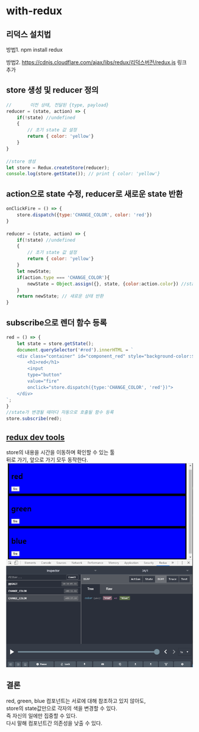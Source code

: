 # with-redux

## 리덕스 설치법
방법1. npm install redux

방법2. https://cdnjs.cloudflare.com/ajax/libs/redux/리덕스버전/redux.js 링크 추가

## store 생성 및 reducer 정의
```javascript
//       이전 상태, 전달된 {type, payload}
reducer = (state, action) => {
    if(!state) //undefined
    {
        // 초기 state 값 설정
        return { color: 'yellow'}
    }
}

//store 생성
let store = Redux.createStore(reducer);
console.log(store.getState()); // print { color: 'yellow'}
```

## action으로 state 수정, reducer로 새로운 state 반환
```javascript
onClickFire = () => {
    store.dispatch({type:'CHANGE_COLOR', color: 'red'})
}

reducer = (state, action) => {
    if(!state) //undefined
    {
        // 초기 state 값 설정
        return { color: 'yellow'}
    }
    let newState;
    if(action.type === 'CHANGE_COLOR'){
        newState = Object.assign({}, state, {color:action.color}) //state 복사(시간 여행을 할 수 있도록 복사해야함.). 서로 의존을 하면 안 된다.
    }
    return newState; // 새로운 상태 반환
}

```
## subscribe으로 렌더 함수 등록
```javascript
red = () => {
    let state = store.getState();
    document.querySelector('#red').innerHTML = `
    <div class="container" id="component_red" style="background-color:${state.color}">
        <h1>red</h1>
        <input 
        type="button" 
        value="fire"
        onclick="store.dispatch({type:'CHANGE_COLOR', 'red'})">
    </div>
`;
}
//state가 변경될 때마다 자동으로 호출될 함수 등록
store.subscribe(red);
```

## [redux dev tools](https://github.com/zalmoxisus/redux-devtools-extension)
store의 내용을 시간을 이동하며 확인할 수 있는 툴<br>
뒤로 가기, 앞으로 가기 모두 동작한다.<br>
<img src='./redux_dev_tools.png' alt='redux dev tools' title='redux dev tools'></img>

## 결론
red, green, blue 컴포넌트는 서로에 대해 참조하고 있지 않아도,<br>
store의 state값만으로 각자의 색을 변경할 수 있다.<br>
즉 자신의 일에만 집중할 수 있다.<br>
다시 말해 컴포넌트간 의존성을 낮출 수 있다.